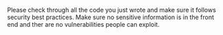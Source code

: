 Please check through all the code you just wrote and make sure it follows security best practices. Make sure no sensitive information is in the front end and ther are no vulnerabilities people can exploit. 